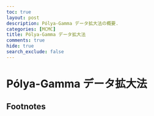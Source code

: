 ```yaml
---
toc: true
layout: post
description: Pólya-Gamma データ拡大法の概要.
categories: [MCMC]
title: Pólya-Gamma データ拡大法
comments: true
hide: true
search_exclude: false
---
```

# Pólya-Gamma データ拡大法

## Footnotes



[^1]: This is the footnote.

